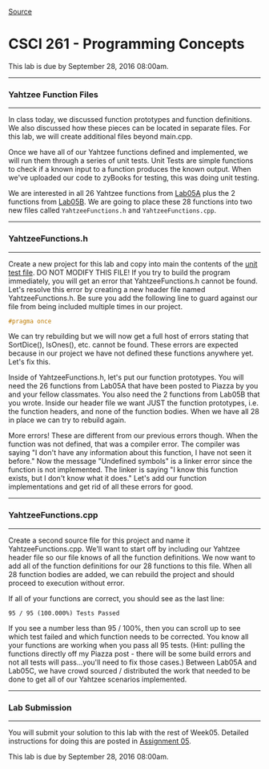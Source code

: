 
[Source](http://eecs.mines.edu/Courses/csci261/labs/lab5c.php "Permalink to CSCI 261 - Programming Concepts")

# CSCI 261 - Programming Concepts

This lab is due by September 28, 2016 08:00am.

  

* * *

### Yahtzee Function Files

* * *

  

In class today, we discussed function prototypes and function definitions. We also discussed how these pieces can be located in separate files. For this lab, we will create additional files beyond main.cpp.

Once we have all of our Yahtzee functions defined and implemented, we will run them through a series of unit tests. Unit Tests are simple functions to check if a known input to a function produces the known output. When we've uploaded our code to zyBooks for testing, this was doing unit testing.

We are interested in all 26 Yahtzee functions from [Lab05A][1] plus the 2 functions from [Lab05B][2]. We are going to place these 28 functions into two new files called `YahtzeeFunctions.h` and `YahtzeeFunctions.cpp`.

  

* * *

### YahtzeeFunctions.h

* * *

  

Create a new project for this lab and copy into main the contents of the [unit test file][3]. DO NOT MODIFY THIS FILE! If you try to build the program immediately, you will get an error that YahtzeeFunctions.h cannot be found. Let's resolve this error by creating a new header file named YahtzeeFunctions.h. Be sure you add the following line to guard against our file from being included multiple times in our project.

```cpp
#pragma once
```
  

We can try rebuilding but we will now get a full host of errors stating that SortDice(), IsOnes(), etc. cannot be found. These errors are expected because in our project we have not defined these functions anywhere yet. Let's fix this.

Inside of YahtzeeFunctions.h, let's put our function prototypes. You will need the 26 functions from Lab05A that have been posted to Piazza by you and your fellow classmates. You also need the 2 functions from Lab05B that you wrote. Inside our header file we want JUST the function prototypes, i.e. the function headers, and none of the function bodies. When we have all 28 in place we can try to rebuild again.

More errors! These are different from our previous errors though. When the function was not defined, that was a compiler error. The compiler was saying "I don't have any information about this function, I have not seen it before." Now the message "Undefined symbols" is a linker error since the function is not implemented. The linker is saying "I know this function exists, but I don't know what it does." Let's add our function implementations and get rid of all these errors for good.

  

* * *

### YahtzeeFunctions.cpp

* * *

  

Create a second source file for this project and name it YahtzeeFunctions.cpp. We'll want to start off by including our Yahtzee header file so our file knows of all the function definitions. We now want to add all of the function definitions for our 28 functions to this file. When all 28 function bodies are added, we can rebuild the project and should proceed to execution without error.

If all of your functions are correct, you should see as the last line:

```
95 / 95 (100.000%) Tests Passed
```

If you see a number less than 95 / 100%, then you can scroll up to see which test failed and which function needs to be corrected. You know all your functions are working when you pass all 95 tests. (Hint: pulling the functions directly off my Piazza post - there will be some build errors and not all tests will pass...you'll need to fix those cases.) Between Lab05A and Lab05C, we have crowd sourced / distributed the work that needed to be done to get all of our Yahtzee scenarios implemented.

  

* * *

### Lab Submission

* * *

  

You will submit your solution to this lab with the rest of Week05. Detailed instructions for doing this are posted in [Assignment 05][4].

This lab is due by September 28, 2016 08:00am.

[1]: lab5a.php
[2]: lab5b.php
[3]: ../resources/code/lab05c_main.cpp
[4]: ../homework/hw5.php
  
